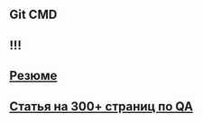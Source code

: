 Git CMD
---
!!!
---
[Резюме](https://drive.google.com/file/d/132Mv_BMw-oIwpM5slRt69mQ5N15D_wP2/view?usp=sharing)
---
[Статья на 300+ страниц по QA](https://github.com/VladislavEremeev/QA_bible)
---
